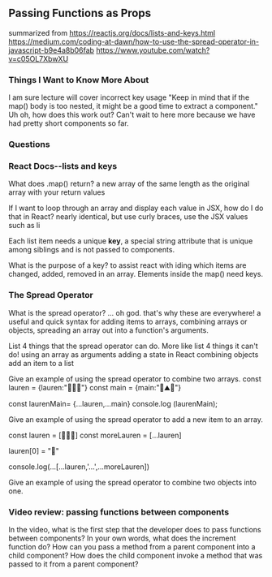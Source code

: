 ## Passing Functions as Props
summarized from  https://reactjs.org/docs/lists-and-keys.html
https://medium.com/coding-at-dawn/how-to-use-the-spread-operator-in-javascript-b9e4a8b06fab
https://www.youtube.com/watch?v=c05OL7XbwXU


### Things I Want to Know More About
I am sure lecture will cover incorrect key usage
"Keep in mind that if the map() body is too nested, it might be a good time to extract a component." Uh oh, how does this work out? Can't wait to here more because we have had pretty short components so far. 

### Questions

### React Docs--lists and keys

What does .map() return?
a new array of the same length as the original array with your return values

If I want to loop through an array and display each value in JSX, how do I do that in React?
nearly identical, but use curly braces, use the JSX values such as li

Each list item needs a unique **key**, a special string attribute that is unique among siblings and is not passed to components.

What is the purpose of a key?
to assist react with iding which items are changed, added, removed in an array. Elements inside the map() need keys. 


### The Spread Operator

What is the spread operator? ... oh god. that's why these are everywhere!
a useful and quick syntax for adding items to arrays, combining arrays or objects, spreading an array out into a function's arguments. 

List 4 things that the spread operator can do.
More like list 4 things it can't do!
using an array as arguments
adding a state in React
combining objects
add an item to a list

Give an example of using the spread operator to combine two arrays.
const lauren = {lauren:"🙈🙉🙊"}
const main = {main:"🌋⛰️🌄"}

const laurenMain= {...lauren,...main}
console.log (laurenMain); 

Give an example of using the spread operator to add a new item to an array.

const lauren = [🙈🙉🙊]
const moreLauren = [...lauren]

lauren[0] = "🌋"

console.log(...[...lauren,'...',...moreLauren])

Give an example of using the spread operator to combine two objects into one.


### Video review: passing functions between components

In the video, what is the first step that the developer does to pass functions between components?
In your own words, what does the increment function do?
How can you pass a method from a parent component into a child component?
How does the child component invoke a method that was passed to it from a parent component?